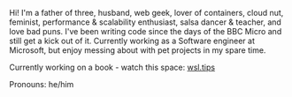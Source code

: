 Hi! I'm a father of three, husband, web geek, lover of containers, cloud nut, feminist, performance & scalability enthusiast, salsa dancer & teacher, and love bad puns. I've been writing code since the days of the BBC Micro and still get a kick out of it. Currently working as a Software engineer at Microsoft, but enjoy messing about with pet projects in my spare time.

Currently working on a book - watch this space: [wsl.tips](https://wsl.tips)

Pronouns: he/him

<!--
**stuartleeks/stuartleeks** is a ✨ _special_ ✨ repository because its `README.md` (this file) appears on your GitHub profile.

### Hi there 👋

Here are some ideas to get you started:

- 🔭 I’m currently working on ...
- 🌱 I’m currently learning ...
- 👯 I’m looking to collaborate on ...
- 🤔 I’m looking for help with ...
- 💬 Ask me about ...
- 📫 How to reach me: ...
- 😄 Pronouns: ...
- ⚡ Fun fact: ...
-->

